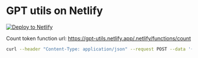 # GPT utils on Netlify

[![Deploy to
Netlify](https://www.netlify.com/img/deploy/button.svg)](https://app.netlify.com/start/deploy?repository=https://github.com/wojciech-kowalik/gpt-utils)

Count token function url: https://gpt-utils.netlify.app/.netlify/functions/count

```sh
curl --header "Content-Type: application/json" --request POST --data '{"text":"test"}' https://gpt-utils.netlify.app/.netlify/functions/count
```